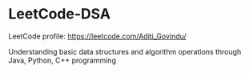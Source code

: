 # LeetCode-DSA

LeetCode profile: https://leetcode.com/Aditi_Govindu/

Understanding basic data structures and algorithm operations through Java, Python, C++ programming
